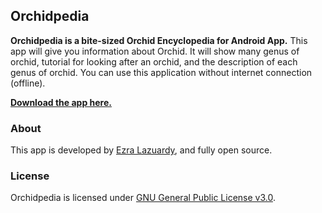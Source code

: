 ## Orchidpedia

**Orchidpedia is a bite-sized Orchid Encyclopedia for Android App.**
This app will give you information about Orchid. It will show many genus of orchid, tutorial for looking after an orchid, and the description of each genus of orchid. You can use this application without internet connection (offline).

[**Download the app here.**](https://github.com/ezralazuardy/Orchidpedia/raw/master/Orchidpedia.apk)

### About
This app is developed by [Ezra Lazuardy](https://github.com/ezralazuardy), and fully open source.

### License 
Orchidpedia is licensed under [GNU General Public License v3.0](https://github.com/ezralazuardy/Orchidpedia/blob/master/LICENSE.md).
